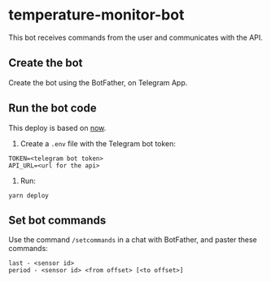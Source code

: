 # temperature-monitor-bot

This bot receives commands from the user and communicates with the API.

## Create the bot

Create the bot using the BotFather, on Telegram App.

## Run the bot code

This deploy is based on [now](https://zeit.co/now).

1. Create a `.env` file with the Telegram bot token:

  ```
  TOKEN=<telegram bot token>
  API_URL=<url for the api>
  ```

1. Run:

  ```
  yarn deploy
  ```

## Set bot commands

Use the command `/setcommands` in a chat with BotFather, and paster these commands:

```
last - <sensor id>
period - <sensor id> <from offset> [<to offset>]
```
